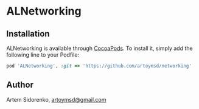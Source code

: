 # ALNetworking

## Installation

ALNetworking is available through [CocoaPods](https://cocoapods.org). To install
it, simply add the following line to your Podfile:

```ruby
pod 'ALNetworking', :git => 'https://github.com/artoymsd/networking'
```

## Author

Artem Sidorenko, artoymsd@gmail.com
